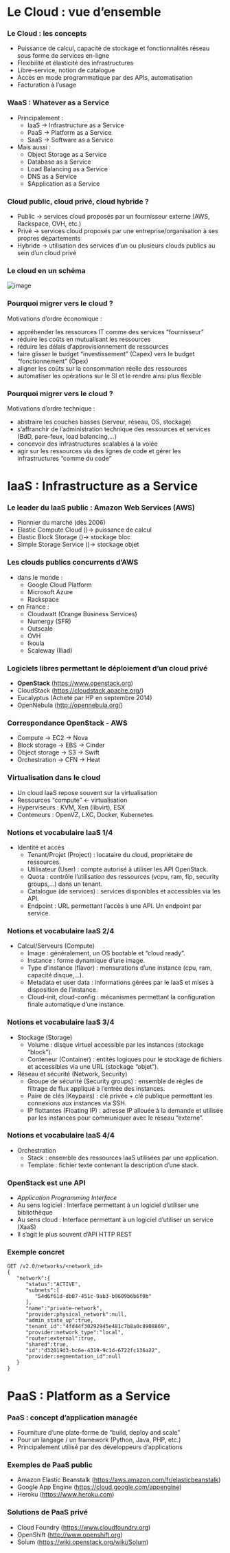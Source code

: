 # Le Cloud : vue d’ensemble

### Le Cloud : les concepts

-   Puissance de calcul, capacité de stockage et fonctionnalités réseau sous forme de services en-ligne
-   Flexibilité et élasticité des infrastructures
-   Libre-service, notion de catalogue
-   Accès en mode programmatique par des APIs, automatisation
-   Facturation à l’usage

### WaaS : Whatever as a Service

-   Principalement :
    -   IaaS $\rightarrow$ Infrastructure as a Service
    -   PaaS $\rightarrow$ Platform as a Service
    -   SaaS $\rightarrow$ Software as a Service
-   Mais aussi :
    -   Object Storage as a Service
    -   Database as a Service
    -   Load Balancing as a Service
    -   DNS as a Service
    -   \$Application as a Service

### Cloud public, cloud privé, cloud hybride ?

-   Public $\rightarrow$ services cloud proposés par un fournisseur externe (AWS, Rackspace, OVH, etc.)
-   Privé $\rightarrow$ services cloud proposés par une entreprise/organisation à ses propres départements
-   Hybride $\rightarrow$ utilisation des services d’un ou plusieurs clouds publics au sein d’un cloud privé

### Le cloud en un schéma

![image](images/cloud.png)

### Pourquoi migrer vers le cloud ? 

Motivations d’ordre économique :

-   appréhender les ressources IT comme des services “fournisseur”
-   réduire les coûts en mutualisant les ressources
-   réduire les délais d’approvisionnement de ressources
-   faire glisser le budget “investissement” (Capex) vers le budget “fonctionnement” (Opex)
-   aligner les coûts sur la consommation réelle des ressources
-   automatiser les opérations sur le SI et le rendre ainsi plus flexible

### Pourquoi migrer vers le cloud ?

Motivations d’ordre technique : 

-   abstraire les couches basses (serveur, réseau, OS, stockage)
-   s’affranchir de l’administration technique des ressources et services (BdD, pare-feux, load balancing,...)
-   concevoir des infrastructures scalables à la volée
-   agir sur les ressources via des lignes de code et gérer les infrastructures “comme du code”

# IaaS : Infrastructure as a Service

### Le leader du IaaS public : Amazon Web Services (AWS)

-   Pionnier du marché (dès 2006)
-   Elastic Compute Cloud ()$\rightarrow$ puissance de calcul
-   Elastic Block Storage ()$\rightarrow$ stockage bloc
-   Simple Storage Service ()$\rightarrow$ stockage objet

### Les clouds publics concurrents d’AWS

-   dans le monde :
    -   Google Cloud Platform
    -   Microsoft Azure
    -   Rackspace
-   en France :
    -   Cloudwatt (Orange Business Services)
    -   Numergy (SFR)
    -   Outscale
    -   OVH
    -   Ikoula
    -   Scaleway (Iliad)

### Logiciels libres permettant le déploiement d’un cloud privé

-   **OpenStack** (https://www.openstack.org)
-   CloudStack (https://cloudstack.apache.org/)
-   Eucalyptus (Acheté par HP en septembre 2014)
-   OpenNebula (http://opennebula.org/)


### Correspondance OpenStack - AWS

-   Compute $\rightarrow$ EC2 $\rightarrow$ Nova
-   Block storage $\rightarrow$ EBS $\rightarrow$ Cinder
-   Object storage $\rightarrow$ S3 $\rightarrow$ Swift
-   Orchestration $\rightarrow$ CFN $\rightarrow$ Heat

### Virtualisation dans le cloud

-   Un cloud IaaS repose souvent sur la virtualisation
-   Ressources “compute” $\leftarrow$ virtualisation
-   Hyperviseurs : KVM, Xen (libvirt), ESX
-   Conteneurs : OpenVZ, LXC, Docker, Kubernetes

### Notions et vocabulaire IaaS 1/4

-   Identité et accès
    -   Tenant/Projet (Project) : locataire du cloud, propriétaire de ressources.
    -   Utilisateur (User) : compte autorisé à utiliser les API OpenStack.
    -   Quota : contrôle l’utilisation des ressources (vcpu, ram, fip, security groups,...) dans un tenant.
    -   Catalogue (de services) : services disponibles et accessibles via les API.
    -   Endpoint : URL permettant l’accès à une API. Un endpoint par service.

### Notions et vocabulaire IaaS 2/4

-   Calcul/Serveurs (Compute)
    -   Image : généralement, un OS bootable et “cloud ready”.
    -   Instance : forme dynamique d’une image.
    -   Type d’instance (flavor) : mensurations d’une instance (cpu, ram, capacité disque,...).
    -   Metadata et user data : informations gérées par le IaaS et mises à disposition de l’instance.
    -   Cloud-init, cloud-config : mécanismes permettant la configuration finale automatique d’une instance.

### Notions et vocabulaire IaaS 3/4

-   Stockage (Storage)
    -   Volume : disque virtuel accessible par les instances (stockage “block”).
    -   Conteneur (Container) : entités logiques pour le stockage de fichiers et accessibles via une URL (stockage “objet”).
-   Réseau et sécurité (Network, Security)
    -   Groupe de sécurité (Security groups) : ensemble de règles de filtrage de flux appliqué à l’entrée des instances.
    -   Paire de clés (Keypairs) : clé privée + clé publique permettant les connexions aux instances via SSH.
    -   IP flottantes (Floating IP) : adresse IP allouée à la demande et utilisée par les instances pour communiquer avec le réseau “externe”.

### Notions et vocabulaire IaaS 4/4

-   Orchestration
    -   Stack : ensemble des ressources IaaS utilisées par une application.
    -   Template : fichier texte contenant la description d’une stack.

### OpenStack est une API

-   *Application Programming Interface*
-   Au sens logiciel : Interface permettant à un logiciel d’utiliser une bibliothèque
-   Au sens cloud : Interface permettant à un logiciel d’utiliser un service (XaaS)
-   Il s’agit le plus souvent d’API HTTP REST

### Exemple concret

    GET /v2.0/networks/<network_id>
    {
       "network":{
          "status":"ACTIVE",
          "subnets":[
             "54d6f61d-db07-451c-9ab3-b9609b6b6f0b"
          ],
          "name":"private-network",
          "provider:physical_network":null,
          "admin_state_up":true,
          "tenant_id":"4fd44f30292945e481c7b8a0c8908869",
          "provider:network_type":"local",
          "router:external":true,
          "shared":true,
          "id":"d32019d3-bc6e-4319-9c1d-6722fc136a22",
          "provider:segmentation_id":null
       }
    }


# PaaS : Platform as a Service

### PaaS : concept d’application managée

-   Fourniture d’une plate-forme de “build, deploy and scale”
-   Pour un langage / un framework (Python, Java, PHP, etc.)
-   Principalement utilisé par des développeurs d’applications

### Exemples de PaaS public

-   Amazon Elastic Beanstalk (<https://aws.amazon.com/fr/elasticbeanstalk>)
-   Google App Engine (<https://cloud.google.com/appengine>)
-   Heroku (<https://www.heroku.com>)

### Solutions de PaaS privé

-   Cloud Foundry (<https://www.cloudfoundry.org>)
-   OpenShift (<http://www.openshift.org>)
-   Solum (<https://wiki.openstack.org/wiki/Solum>)

